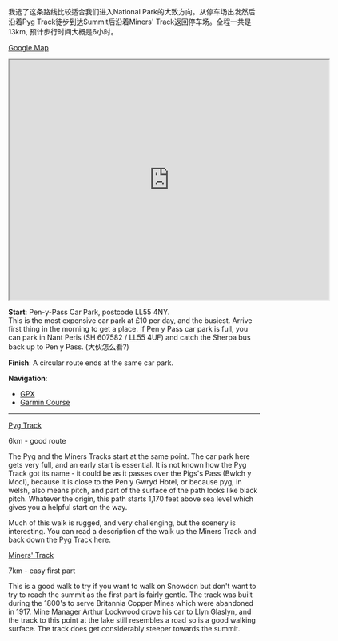 我选了这条路线比较适合我们进入National Park的大致方向。从停车场出发然后沿着Pyg Track徒步到达Summit后沿着Miners' Track返回停车场。全程一共是13km, 预计步行时间大概是6小时。

[Google Map](https://www.google.com/maps/d/embed?mid=1g44ZNA2A3MjksNKlzOw_QVqwM1A)
<iframe src="https://www.google.com/maps/d/embed?mid=1g44ZNA2A3MjksNKlzOw_QVqwM1A" width="640" height="480"></iframe>

<strong>Start</strong>: Pen-y-Pass Car Park, postcode LL55 4NY. <br>
This is the most expensive car park at £10 per day, and the busiest.  Arrive first thing in the morning to get a place. If Pen y Pass car park is full, you can park in Nant Peris (SH 607582 / LL55 4UF) and catch the Sherpa bus back up to Pen y Pass. (大伙怎么看?)

<strong>Finish</strong>: A circular route ends at the same car park.

<strong>Navigation</strong>:
<ul>
<li><a href="http://www.haroldstreet.org.uk/routes/download/?walk=1531">GPX</a></li>
<li><a href="https://connect.garmin.com/modern/course/15969386">Garmin Course</a></li>
</ul>

<hr>
<a href="http://www.gps-routes.co.uk/routes/home.nsf/RoutesLinksWalks/snowdon-pyg-track-walking-route">Pyg Track</a>

6km - good route

The Pyg and the Miners Tracks start at the same point.  The car park here gets very full, and an early start is essential.  It is not known how the Pyg Track got its name - it could be as it passes over the Pigs's Pass (Bwlch y Mocl), because it is close to the Pen y Gwryd Hotel, or because pyg, in welsh, also means pitch, and part of the surface of the path looks like black pitch.  Whatever the origin, this path starts 1,170 feet above sea level which gives you a helpful start on the way.  

Much of this walk is rugged, and very challenging, but the scenery is interesting.  You can read a description of the walk up the Miners Track and back down the Pyg Track here.

<a href="http://www.gps-routes.co.uk/routes/home.nsf/RoutesLinksWalks/snowdon-miners-track-walking-route">Miners' Track</a> 

7km - easy first part

This is a good walk to try if you want to walk on Snowdon but don't want to try to reach the summit as the first part is fairly gentle.  The track was built during the 1800's to serve Britannia Copper Mines which were abandoned in 1917.  Mine Manager Arthur Lockwood drove his car to Llyn Glaslyn, and the track to this point at the lake still resembles a road so is a good walking surface.  The track does get considerably steeper towards the summit.
